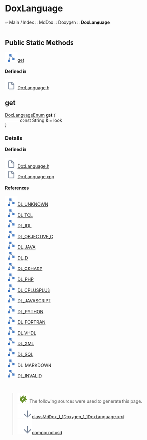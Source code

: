 <a id="doxlanguage"></a>
<h1>DoxLanguage</h1>
<a id="classMdDox_1_1Doxygen_1_1DoxLanguage"></a>
<a id="mddoxdoxygendoxlanguage"></a>
<a href="https://github.com/CharlesCarley/MdDox">~</a>
<a href="indexpage.md#main">Main</a>
<span class="inline-text">/</span>
<a href="index.md#index">Index</a>
<span class="inline-text">::</span>
<a href="namespaceMdDox.md#mddox">MdDox</a>
<span class="inline-text">::</span>
<a href="namespaceMdDox_1_1Doxygen.md#doxygen">Doxygen</a>
<span class="inline-text">::</span>
<span class="bold-text"><b>DoxLanguage</b></span>
<br/>
<br/>
<a id="public-static-methods"></a>
<h2>Public Static Methods</h2>
<span class="icon-list-item"><a href="#get" class="icon-list-item"><img src="../images/class24px.svg" class="icon-list-item"/><span class="icon-list-item">get</span>
</a>
</span>
<br/>
<a id="defined-in"></a>
<h4>Defined in</h4>
<span class="icon-list-item"><a href="https://github.com/CharlesCarley/MdDox/blob/master/Tools/Doxygen/DoxLanguage.h#L126" class="icon-list-item"><img src="../images/file24px.svg" class="icon-list-item"/><span class="icon-list-item">DoxLanguage.h</span>
</a>
</span>
<br/>
<a id="get"></a>
<h2>get</h2>
<a href="namespaceMdDox_1_1Doxygen.md#doxlanguageenum">DoxLanguageEnum</a>
<span class="bold-text"><b>get</b></span>
<span class="italic-text"><i>(</i></span>
<div class="paragraph">
<span class="paragraph"><img src="../images/horSpace24px.svg"/><span class="inline-text">const </span>
<a href="namespaceMdDox.md#string">String</a>
<span class="inline-text"> &amp;</span>
<span class="inline-text"> = </span>
<span class="inline-text">look</span>
</span>
</div>
<span class="italic-text"><i>)</i></span>
<a id="details"></a>
<h3>Details</h3>
<a id="defined-in"></a>
<h4>Defined in</h4>
<span class="icon-list-item"><a href="https://github.com/CharlesCarley/MdDox/blob/master/Tools/Doxygen/DoxLanguage.h#L128" class="icon-list-item"><img src="../images/file24px.svg" class="icon-list-item"/><span class="icon-list-item">DoxLanguage.h</span>
</a>
</span>
<br/>
<span class="icon-list-item"><a href="https://github.com/CharlesCarley/MdDox/blob/master/Tools/Doxygen/DoxLanguage.cpp#L30" class="icon-list-item"><img src="../images/file24px.svg" class="icon-list-item"/><span class="icon-list-item">DoxLanguage.cpp</span>
</a>
</span>
<br/>
<a id="references"></a>
<h4>References</h4>
<span class="icon-list-item"><a href="namespaceMdDox_1_1Doxygen.md#dl_unknown" class="icon-list-item"><img src="../images/class24px.svg" class="icon-list-item"/><span class="icon-list-item">DL_UNKNOWN</span>
</a>
</span>
<br/>
<span class="icon-list-item"><a href="namespaceMdDox_1_1Doxygen.md#dl_tcl" class="icon-list-item"><img src="../images/class24px.svg" class="icon-list-item"/><span class="icon-list-item">DL_TCL</span>
</a>
</span>
<br/>
<span class="icon-list-item"><a href="namespaceMdDox_1_1Doxygen.md#dl_idl" class="icon-list-item"><img src="../images/class24px.svg" class="icon-list-item"/><span class="icon-list-item">DL_IDL</span>
</a>
</span>
<br/>
<span class="icon-list-item"><a href="namespaceMdDox_1_1Doxygen.md#dl_objective_c" class="icon-list-item"><img src="../images/class24px.svg" class="icon-list-item"/><span class="icon-list-item">DL_OBJECTIVE_C</span>
</a>
</span>
<br/>
<span class="icon-list-item"><a href="namespaceMdDox_1_1Doxygen.md#dl_java" class="icon-list-item"><img src="../images/class24px.svg" class="icon-list-item"/><span class="icon-list-item">DL_JAVA</span>
</a>
</span>
<br/>
<span class="icon-list-item"><a href="namespaceMdDox_1_1Doxygen.md#dl_d" class="icon-list-item"><img src="../images/class24px.svg" class="icon-list-item"/><span class="icon-list-item">DL_D</span>
</a>
</span>
<br/>
<span class="icon-list-item"><a href="namespaceMdDox_1_1Doxygen.md#dl_csharp" class="icon-list-item"><img src="../images/class24px.svg" class="icon-list-item"/><span class="icon-list-item">DL_CSHARP</span>
</a>
</span>
<br/>
<span class="icon-list-item"><a href="namespaceMdDox_1_1Doxygen.md#dl_php" class="icon-list-item"><img src="../images/class24px.svg" class="icon-list-item"/><span class="icon-list-item">DL_PHP</span>
</a>
</span>
<br/>
<span class="icon-list-item"><a href="namespaceMdDox_1_1Doxygen.md#dl_cplusplus" class="icon-list-item"><img src="../images/class24px.svg" class="icon-list-item"/><span class="icon-list-item">DL_CPLUSPLUS</span>
</a>
</span>
<br/>
<span class="icon-list-item"><a href="namespaceMdDox_1_1Doxygen.md#dl_javascript" class="icon-list-item"><img src="../images/class24px.svg" class="icon-list-item"/><span class="icon-list-item">DL_JAVASCRIPT</span>
</a>
</span>
<br/>
<span class="icon-list-item"><a href="namespaceMdDox_1_1Doxygen.md#dl_python" class="icon-list-item"><img src="../images/class24px.svg" class="icon-list-item"/><span class="icon-list-item">DL_PYTHON</span>
</a>
</span>
<br/>
<span class="icon-list-item"><a href="namespaceMdDox_1_1Doxygen.md#dl_fortran" class="icon-list-item"><img src="../images/class24px.svg" class="icon-list-item"/><span class="icon-list-item">DL_FORTRAN</span>
</a>
</span>
<br/>
<span class="icon-list-item"><a href="namespaceMdDox_1_1Doxygen.md#dl_vhdl" class="icon-list-item"><img src="../images/class24px.svg" class="icon-list-item"/><span class="icon-list-item">DL_VHDL</span>
</a>
</span>
<br/>
<span class="icon-list-item"><a href="namespaceMdDox_1_1Doxygen.md#dl_xml" class="icon-list-item"><img src="../images/class24px.svg" class="icon-list-item"/><span class="icon-list-item">DL_XML</span>
</a>
</span>
<br/>
<span class="icon-list-item"><a href="namespaceMdDox_1_1Doxygen.md#dl_sql" class="icon-list-item"><img src="../images/class24px.svg" class="icon-list-item"/><span class="icon-list-item">DL_SQL</span>
</a>
</span>
<br/>
<span class="icon-list-item"><a href="namespaceMdDox_1_1Doxygen.md#dl_markdown" class="icon-list-item"><img src="../images/class24px.svg" class="icon-list-item"/><span class="icon-list-item">DL_MARKDOWN</span>
</a>
</span>
<br/>
<span class="icon-list-item"><a href="namespaceMdDox_1_1Doxygen.md#dl_invalid" class="icon-list-item"><img src="../images/class24px.svg" class="icon-list-item"/><span class="icon-list-item">DL_INVALID</span>
</a>
</span>
<br/>
<br/>
<br/>
<blockquote>
<img src="../images/debug24px.svg"/><span class="inline-text">The following sources were used to generate this page.</span>
<br/>
<span class="icon-list-item"><a href="../xml/classMdDox_1_1Doxygen_1_1DoxLanguage.xml#L1" class="icon-list-item"><img src="../images/lookInside24px.svg" class="icon-list-item"/><span class="icon-list-item">classMdDox_1_1Doxygen_1_1DoxLanguage.xml</span>
</a>
</span>
<br/>
<span class="icon-list-item"><a href="../xml/compound.xsd#L1" class="icon-list-item"><img src="../images/lookInside24px.svg" class="icon-list-item"/><span class="icon-list-item">compound.xsd</span>
</a>
</span>
</blockquote>
</div>
</div>
</body>
</html>
